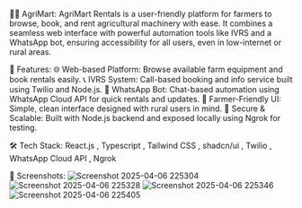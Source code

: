 🧑‍🌾 AgriMart:
AgriMart Rentals is a user-friendly platform for farmers to browse, book, and rent agricultural machinery with ease.
It combines a seamless web interface with powerful automation tools like IVRS and a WhatsApp bot, ensuring accessibility
for all users, even in low-internet or rural areas.


🚀 Features:
🌐 Web-based Platform: Browse available farm equipment and book rentals easily.
📞 IVRS System: Call-based booking and info service built using Twilio and Node.js.
💬 WhatsApp Bot: Chat-based automation using WhatsApp Cloud API for quick rentals and updates.
🌱 Farmer-Friendly UI: Simple, clean interface designed with rural users in mind.
🔐 Secure & Scalable: Built with Node.js backend and exposed locally using Ngrok for testing.


🛠️ Tech Stack:
React.js , Typescript , Tailwind CSS , shadcn/ui , Twilio , WhatsApp Cloud API , Ngrok

📸 Screenshots:
![Screenshot 2025-04-06 225304](https://github.com/user-attachments/assets/aac80969-b9f5-465c-bda3-17ee42eef5c7)
![Screenshot 2025-04-06 225328](https://github.com/user-attachments/assets/96b33821-6961-4365-90f5-3f8f30ae45b5)
![Screenshot 2025-04-06 225346](https://github.com/user-attachments/assets/ae513063-7045-4112-bfe2-674dc21dedf9)
![Screenshot 2025-04-06 225405](https://github.com/user-attachments/assets/096bf073-f4a7-4a3d-90d6-7d31941a858e)
